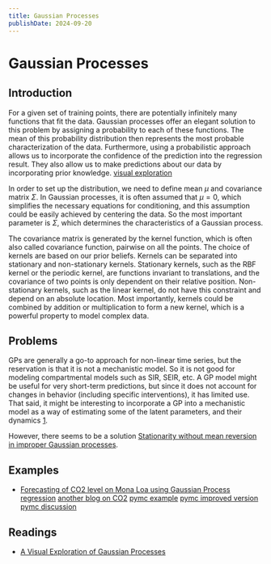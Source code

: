 ```yaml
---
title: Gaussian Processes
publishDate: 2024-09-20
---
```


# Gaussian Processes

## Introduction

For a given set of training points, there are potentially infinitely many functions that fit the data. Gaussian processes offer an elegant solution to this problem by assigning a probability to each of these functions. The mean of this probability distribution then represents the most probable characterization of the data. Furthermore, using a probabilistic approach allows us to incorporate the confidence of the prediction into the regression result. They also allow us to make predictions about our data by incorporating prior knowledge. [visual exploration](https://distill.pub/2019/visual-exploration-gaussian-processes/)

In order to set up the distribution, we need to define mean $\mu$ and covariance matrix $\Sigma$. In Gaussian processes, it is often assumed that $\mu=0$, which simplifies the necessary equations for conditioning, and this assumption could be easily achieved by centering the data. So the most important parameter is $\Sigma$, which determines the characteristics of a Gaussian process.

The covariance matrix is generated by the kernel function, which is often also called covariance function, pairwise on all the points. The choice of kernels are based on our prior beliefs. Kernels can be separated into stationary and non-stationary kernels. Stationary kernels, such as the RBF kernel or the periodic kernel, are functions invariant to translations, and the covariance of two points is only dependent on their relative position. Non-stationary kernels, such as the linear kernel, do not have this constraint and depend on an absolute location. Most importantly, kernels could be combined by addition or multiplication to form a new kernel, which is a powerful property to model complex data.

## Problems

GPs are generally a go-to approach for non-linear time series, but the reservation is that it is not a mechanistic model. So it is not good for modeling compartmental models such as SIR, SEIR, etc. A GP model might be useful for very short-term predictions, but since it does not account for changes in behavior (including specific interventions), it has limited use. That said, it might be interesting to incorporate a GP into a mechanistic model as a way of estimating some of the latent parameters, and their dynamics [1](https://discourse.pymc.io/t/prediction-of-danish-covid19-cases/4904).

However, there seems to be a solution [Stationarity without mean reversion in improper Gaussian processes](https://arxiv.org/pdf/2310.02877).

## Examples

- [Forecasting of CO2 level on Mona Loa using Gaussian Process regression](https://scikit-learn.org/stable/auto_examples/gaussian_process/plot_gpr_co2.html) [another blog on CO2](https://peterroelants.github.io/posts/gaussian-process-kernels/) [pymc example](https://www.pymc.io/projects/examples/en/latest/gaussian_processes/GP-MaunaLoa.html#the-model-in-pymc3) [pymc improved version](https://www.pymc.io/projects/examples/en/latest/gaussian_processes/GP-MaunaLoa2.html) [pymc discussion](https://discourse.pymc.io/t/gaussian-process-regression-level-1-inference-re-producing-mauna-loa-co2-example-with-pymc3/241/6)

## Readings

- [A Visual Exploration of Gaussian Processes](https://distill.pub/2019/visual-exploration-gaussian-processes/)
